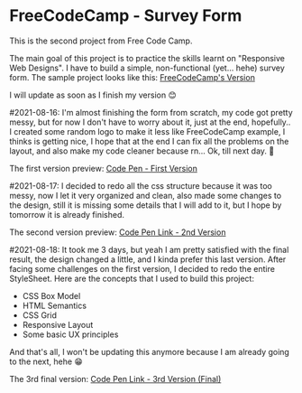<h1> FreeCodeCamp - Survey Form</h1>
<p>This is the second project from Free Code Camp.</p>

<p>The main goal of this project is to practice the skills learnt on "Responsive Web Designs". I have to build a simple, non-functional (yet... hehe) survey form. The sample project looks like this: <a href="https://codepen.io/freeCodeCamp/full/VPaoNP" target="_blank">FreeCodeCamp's Version</a></p>
<p>I will update as soon as I finish my version 😊</p>

#2021-08-16:
I'm almost finishing the form from scratch, my code got pretty messy, but for now I don't have to worry about it, just at the end, hopefully.. I created some random logo to make it less like FreeCodeCamp example, I thinks is getting nice, I hope that at the end I can fix all the problems on the layout, and also make my code cleaner because rn... Ok, till next day. 👋

<p>The first version preview: <a href="https://codepen.io/tysper013/full/RwVmoJw">Code Pen - First Version</a></p>

#2021-08-17:
I decided to redo all the css structure because it was too messy, now I let it very organized and clean, also made some changes to the design, still it is missing some details that I will add to it, but I hope by tomorrow it is already finished.

<p>The second version preview: <a href="https://codepen.io/tysper013/full/JjNqQxY">Code Pen Link - 2nd Version</a></p>

#2021-08-18:
It took me 3 days, but yeah I am pretty satisfied with the final result, the design changed a little, and I kinda prefer this last version. After facing some challenges on the first version, I decided to redo the entire StyleSheet. Here are the concepts that I used to build this project:

- CSS Box Model
- HTML Semantics
- CSS Grid
- Responsive Layout
- Some basic UX principles

And that's all, I won't be updating this anymore because I am already going to the next, hehe 😁

<p>The 3rd final version: <a href="https://codepen.io/tysper013/full/wvdLyWV">Code Pen Link - 3rd Version (Final)</a></p>

